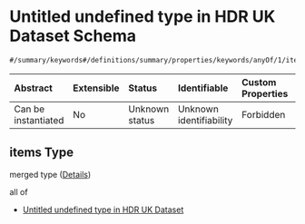 # Untitled undefined type in HDR UK Dataset Schema

```txt
#/summary/keywords#/definitions/summary/properties/keywords/anyOf/1/items
```



| Abstract            | Extensible | Status         | Identifiable            | Custom Properties | Additional Properties | Access Restrictions | Defined In                                                                                        |
| :------------------ | :--------- | :------------- | :---------------------- | :---------------- | :-------------------- | :------------------ | :------------------------------------------------------------------------------------------------ |
| Can be instantiated | No         | Unknown status | Unknown identifiability | Forbidden         | Allowed               | none                | [dataset.schema.json*](../../../schema/dataset/latest/dataset.schema.json "open original schema") |

## items Type

merged type ([Details](dataset-definitions-summary-properties-keywords-anyof-1-items.md))

all of

*   [Untitled undefined type in HDR UK Dataset](dataset-definitions-summary-properties-keywords-anyof-1-items-allof-0.md "check type definition")
